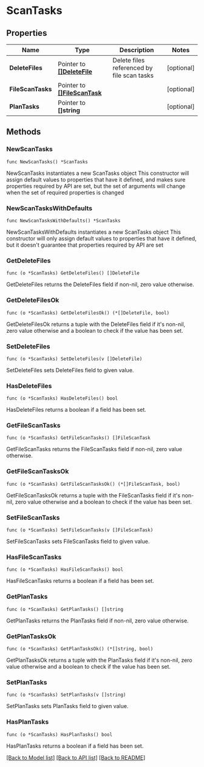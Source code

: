 # ScanTasks

## Properties

Name | Type | Description | Notes
------------ | ------------- | ------------- | -------------
**DeleteFiles** | Pointer to [**[]DeleteFile**](DeleteFile.md) | Delete files referenced by file scan tasks | [optional] 
**FileScanTasks** | Pointer to [**[]FileScanTask**](FileScanTask.md) |  | [optional] 
**PlanTasks** | Pointer to **[]string** |  | [optional] 

## Methods

### NewScanTasks

`func NewScanTasks() *ScanTasks`

NewScanTasks instantiates a new ScanTasks object
This constructor will assign default values to properties that have it defined,
and makes sure properties required by API are set, but the set of arguments
will change when the set of required properties is changed

### NewScanTasksWithDefaults

`func NewScanTasksWithDefaults() *ScanTasks`

NewScanTasksWithDefaults instantiates a new ScanTasks object
This constructor will only assign default values to properties that have it defined,
but it doesn't guarantee that properties required by API are set

### GetDeleteFiles

`func (o *ScanTasks) GetDeleteFiles() []DeleteFile`

GetDeleteFiles returns the DeleteFiles field if non-nil, zero value otherwise.

### GetDeleteFilesOk

`func (o *ScanTasks) GetDeleteFilesOk() (*[]DeleteFile, bool)`

GetDeleteFilesOk returns a tuple with the DeleteFiles field if it's non-nil, zero value otherwise
and a boolean to check if the value has been set.

### SetDeleteFiles

`func (o *ScanTasks) SetDeleteFiles(v []DeleteFile)`

SetDeleteFiles sets DeleteFiles field to given value.

### HasDeleteFiles

`func (o *ScanTasks) HasDeleteFiles() bool`

HasDeleteFiles returns a boolean if a field has been set.

### GetFileScanTasks

`func (o *ScanTasks) GetFileScanTasks() []FileScanTask`

GetFileScanTasks returns the FileScanTasks field if non-nil, zero value otherwise.

### GetFileScanTasksOk

`func (o *ScanTasks) GetFileScanTasksOk() (*[]FileScanTask, bool)`

GetFileScanTasksOk returns a tuple with the FileScanTasks field if it's non-nil, zero value otherwise
and a boolean to check if the value has been set.

### SetFileScanTasks

`func (o *ScanTasks) SetFileScanTasks(v []FileScanTask)`

SetFileScanTasks sets FileScanTasks field to given value.

### HasFileScanTasks

`func (o *ScanTasks) HasFileScanTasks() bool`

HasFileScanTasks returns a boolean if a field has been set.

### GetPlanTasks

`func (o *ScanTasks) GetPlanTasks() []string`

GetPlanTasks returns the PlanTasks field if non-nil, zero value otherwise.

### GetPlanTasksOk

`func (o *ScanTasks) GetPlanTasksOk() (*[]string, bool)`

GetPlanTasksOk returns a tuple with the PlanTasks field if it's non-nil, zero value otherwise
and a boolean to check if the value has been set.

### SetPlanTasks

`func (o *ScanTasks) SetPlanTasks(v []string)`

SetPlanTasks sets PlanTasks field to given value.

### HasPlanTasks

`func (o *ScanTasks) HasPlanTasks() bool`

HasPlanTasks returns a boolean if a field has been set.


[[Back to Model list]](../README.md#documentation-for-models) [[Back to API list]](../README.md#documentation-for-api-endpoints) [[Back to README]](../README.md)


